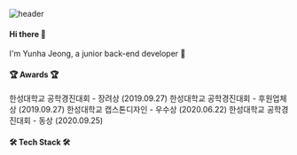 ![header](https://capsule-render.vercel.app/api?type=wave&color=auto&height=300&section=header&section=footer&text=yunha%20repository📑&fontSize=50)

#### Hi there 👋
I'm Yunha Jeong, a junior back-end developer 🐤

#### 🏆 Awards 🏆
한성대학교 공학경진대회 - 장려상 (2019.09.27)
한성대학교 공학경진대회 - 후원업체상 (2019.09.27)
한성대학교 캡스톤디자인 - 우수상 (2020.06.22)
한성대학교 공학경진대회 - 동상 (2020.09.25)

#### ​:hammer_and_wrench:​ Tech Stack ​:hammer_and_wrench:​

<!--
**yunhaDevGit/yunhaDevGit** is a ✨ _special_ ✨ repository because its `README.md` (this file) appears on your GitHub profile.

Here are some ideas to get you started:

- 🔭 I’m currently working on ...
- 🌱 I’m currently learning ...
- 👯 I’m looking to collaborate on ...
- 🤔 I’m looking for help with ...
- 💬 Ask me about ...
- 📫 How to reach me: ...
- 😄 Pronouns: ...
- ⚡ Fun fact: ...
-->
